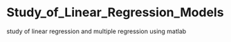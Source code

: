 # Study_of_Linear_Regression_Models
study of linear regression and multiple regression using matlab 
